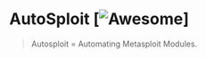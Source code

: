 # AutoSploit [![Awesome](http://www.progracol.com/recursos/img/loading.gif)]
> Autosploit = Automating Metasploit Modules.

